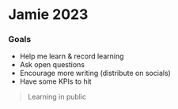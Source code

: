 # Jamie 2023

### Goals
- Help me learn & record learning
- Ask open questions
- Encourage more writing (distribute on socials)
- Have some KPIs to hit

> Learning in public